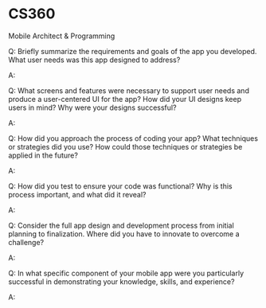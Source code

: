 # CS360
Mobile Architect &amp; Programming

Q: Briefly summarize the requirements and goals of the app you developed. What user needs was this app designed to address?

A:

Q: What screens and features were necessary to support user needs and produce a user-centered UI for the app? How did your UI designs keep users in mind? Why were your designs successful?

A:

Q: How did you approach the process of coding your app? What techniques or strategies did you use? How could those techniques or strategies be applied in the future?

A:

Q: How did you test to ensure your code was functional? Why is this process important, and what did it reveal?

A:

Q: Consider the full app design and development process from initial planning to finalization. Where did you have to innovate to overcome a challenge?

A:

Q: In what specific component of your mobile app were you particularly successful in demonstrating your knowledge, skills, and experience?

A: 
